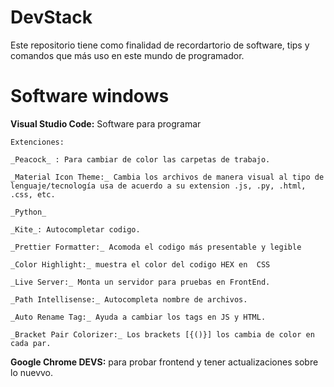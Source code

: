 # **DevStack** 
Este repositorio tiene como finalidad de recordartorio de software, tips y comandos que más uso en este mundo de programador.


# Software windows 
**Visual Studio Code:** Software para programar

    Extenciones:

    _Peacock_ : Para cambiar de color las carpetas de trabajo.

    _Material Icon Theme:_ Cambia los archivos de manera visual al tipo de lenguaje/tecnología usa de acuerdo a su extension .js, .py, .html, .css, etc.

    _Python_

    _Kite_: Autocompletar codigo.

    _Prettier Formatter:_ Acomoda el codigo más presentable y legible

    _Color Highlight:_ muestra el color del codigo HEX en  CSS

    _Live Server:_ Monta un servidor para pruebas en FrontEnd.

    _Path Intellisense:_ Autocompleta nombre de archivos.

    _Auto Rename Tag:_ Ayuda a cambiar los tags en JS y HTML.

    _Bracket Pair Colorizer:_ Los brackets [{()}] los cambia de color en cada par.


**Google Chrome DEVS:** para probar frontend y tener actualizaciones sobre lo nuevvo.

#
